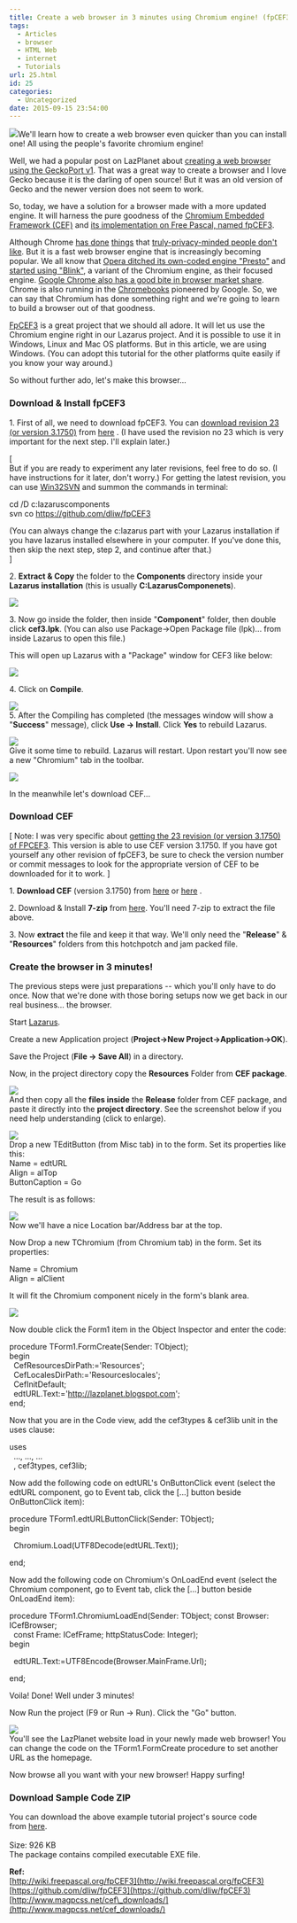 ```yaml
---
title: Create a web browser in 3 minutes using Chromium engine! (fpCEF3)
tags:
  - Articles
  - browser
  - HTML Web
  - internet
  - Tutorials
url: 25.html
id: 25
categories:
  - Uncategorized
date: 2015-09-15 23:54:00
---
```


![](http://2.bp.blogspot.com/-gl8Pmsbzh8Q/VfiqH3YFmjI/AAAAAAAACEk/HFKlTuavuPk/s1600/thumb-lazarus-chrome-webbrowser-1.jpg)We'll learn how to create a web browser even quicker than you can install one! All using the people's favorite chromium engine!  
  
Well, we had a popular post on LazPlanet about [creating a web browser using the GeckoPort v1](http://localhost/wp-lazplanet/2013/10/29/create-a-web-browser-in-lazarus-with-gecko-part-1/). That was a great way to create a browser and I love Gecko because it is the darling of open source! But it was an old version of Gecko and the newer version does not seem to work.  
  
So, today, we have a solution for a browser made with a more updated engine. It will harness the pure goodness of the [Chromium Embedded Framework (CEF)](https://bitbucket.org/chromiumembedded/cef) and [its implementation on Free Pascal, named fpCEF3](http://wiki.freepascal.org/fpCEF3).  
  
Although Chrome [has done](http://www.forbes.com/sites/anthonykosner/2012/08/02/googles-new-chrome-browser-can-take-over-your-webcam-should-you-be-scared/) [things](http://www.dailymail.co.uk/sciencetech/article-2544539/Is-Chrome-spying-YOU-Cyber-criminals-use-Google-browsers-voice-recognition-software-listen-conversations.html) that [truly-privacy-minded people don't like](https://www.privateinternetaccess.com/blog/2015/06/google-chrome-listening-in-to-your-room-shows-the-importance-of-privacy-defense-in-depth/). But it is a fast web browser engine that is increasingly becoming popular. We all know that [Opera ditched its own-coded engine "Presto"](http://readwrite.com/2013/02/13/browser-maker-opera-ditches-presto-in-favor-of-webkit#!) and [started using "Blink"](http://webscripts.softpedia.com/blog/Opera-Will-Use-Google-s-Blink-Not-WebKit-Like-It-Announced-Initially-342806.shtml), a variant of the Chromium engine, as their focused engine. [Google Chrome also has a good bite in browser market share](https://en.wikipedia.org/wiki/Usage_share_of_web_browsers#Summary_tables). Chrome is also running in the [Chromebooks](https://en.wikipedia.org/wiki/ChromeBook) pioneered by Google. So, we can say that Chromium has done something right and we're going to learn to build a browser out of that goodness.  
  
[FpCEF3](https://github.com/dliw/fpCEF3) is a great project that we should all adore. It will let us use the Chromium engine right in our Lazarus project. And it is possible to use it in Windows, Linux and Mac OS platforms. But in this article, we are using Windows. (You can adopt this tutorial for the other platforms quite easily if you know your way around.)  
  
So without further ado, let's make this browser...  
  
  

### Download & Install fpCEF3

1\. First of all, we need to download fpCEF3. You can [download revision 23 (or version 3.1750)](https://github.com/dliw/fpCEF3/releases) from [here](https://github.com/dliw/fpCEF3/archive/v3.1750.zip) . (I have used the revision no 23 which is very important for the next step. I'll explain later.)  
  
\[  
But if you are ready to experiment any later revisions, feel free to do so. (I have instructions for it later, don't worry.) For getting the latest revision, you can use [Win32SVN](http://sourceforge.net/projects/win32svn/) and summon the commands in terminal:  
  

cd /D c:lazaruscomponents  
svn co https://github.com/dliw/fpCEF3

  
(You can always change the c:lazarus part with your Lazarus installation if you have lazarus installed elsewhere in your computer. If you've done this, then skip the next step, step 2, and continue after that.)  
\]  
  
2\. **Extract & Copy** the folder to the **Components** directory inside your **Lazarus installation** (this is usually **C:LazarusComponenets**).  
  
![](http://2.bp.blogspot.com/-Be5trLBIzlg/VfFtE_x_CMI/AAAAAAAACCo/egFOGn3wU3Q/s1600/CEF-browser-in-Lazarus-1.gif)  
  
3\. Now go inside the folder, then inside "**Component**" folder, then double click **cef3.lpk**. (You can also use Package->Open Package file (lpk)... from inside Lazarus to open this file.)  
  
This will open up Lazarus with a "Package" window for CEF3 like below:  
  
![](http://2.bp.blogspot.com/-TGPase8Pylw/VfFuR_UT_aI/AAAAAAAACC0/HFKFuAZ18Jc/s1600/CEF-browser-in-Lazarus-2.gif)  
  
4\. Click on **Compile**.  
  
![](http://1.bp.blogspot.com/-TUxDJ5q3yuY/VfFw5MH-16I/AAAAAAAACC8/uYDRT-VqIvc/s1600/CEF-browser-in-Lazarus-3.gif)  
5\. After the Compiling has completed (the messages window will show a "**Success**" message), click **Use -> Install**. Click **Yes** to rebuild Lazarus.  
  
![](http://1.bp.blogspot.com/-lXhqbN5sGus/VfFxFf7IiTI/AAAAAAAACDE/2Z9T7UiXCHw/s1600/CEF-browser-in-Lazarus-4.gif)  
Give it some time to rebuild. Lazarus will restart. Upon restart you'll now see a new "Chromium" tab in the toolbar.  
  
![](http://2.bp.blogspot.com/-3rnfsle-eM8/VfFyyPeBceI/AAAAAAAACDQ/C-N-i7XiipA/s1600/CEF-browser-in-Lazarus-5.gif)  
  
In the meanwhile let's download CEF...  
  

### Download CEF

\[ Note: I was very specific about [getting the 23 revision (or version 3.1750) of FPCEF3](https://github.com/dliw/fpCEF3/releases). This version is able to use CEF version 3.1750. If you have got yourself any other revision of fpCEF3, be sure to check the version number or commit messages to look for the appropriate version of CEF to be downloaded for it to work. \]  
  
1\. **Download CEF** (version 3.1750) from [here](http://www.magpcss.net/cef_downloads/index.php?file=cef_binary_3.1750.1738_windows32.7z) or [here](https://cefbuilds.com/) .  
  
2\. Download & Install **7-zip** from [here](http://www.7-zip.org/). You'll need 7-zip to extract the file above.  
  
3\. Now **extract** the file and keep it that way. We'll only need the "**Release**" & "**Resources**" folders from this hotchpotch and jam packed file.  
  

### Create the browser in 3 minutes!

The previous steps were just preparations -- which you'll only have to do once. Now that we're done with those boring setups now we get back in our real business... the browser.  
  
Start [Lazarus](http://www.lazarus-ide.org/).  
  
Create a new Application project (**Project->New Project->Application->OK**).  
  
Save the Project (**File -> Save All**) in a directory.  
  
Now, in the project directory copy the **Resources** Folder from **CEF package**.  
  
![](http://4.bp.blogspot.com/-g8qp_8RiK8A/VfGQiGkirEI/AAAAAAAACDg/25qk09gycGc/s1600/CEF-browser-in-Lazarus-6.gif)  
And then copy all the **files inside** the **Release** folder from CEF package, and paste it directly into the **project directory**. See the screenshot below if you need help understanding (click to enlarge).  
  
![](http://2.bp.blogspot.com/-ZkrtG-mJwEo/VfGQsAFn-8I/AAAAAAAACDo/hdBOws5c7sM/s1600/CEF-browser-in-Lazarus-7.jpg)  
Drop a new TEditButton (from Misc tab) in to the form. Set its properties like this:  
Name = edtURL  
Align = alTop  
ButtonCaption = Go  
  
The result is as follows:  
  
![](http://1.bp.blogspot.com/-jiXgnHfsn14/VfGRhv4bDGI/AAAAAAAACDw/-trgrAtls30/s1600/CEF-browser-in-Lazarus-8.gif)  
Now we'll have a nice Location bar/Address bar at the top.  
  
Now Drop a new TChromium (from Chromium tab) in the form. Set its properties:  
  
Name = Chromium  
Align = alClient  
  
It will fit the Chromium component nicely in the form's blank area.  
  
![](http://1.bp.blogspot.com/-DF5G2fVYg-Q/VfGSHQrCM4I/AAAAAAAACD4/du1_MWfDnvo/s1600/CEF-browser-in-Lazarus-9.gif)  
  
Now double click the Form1 item in the Object Inspector and enter the code:  
  

procedure TForm1.FormCreate(Sender: TObject);  
begin  
  CefResourcesDirPath:='Resources';  
  CefLocalesDirPath:='Resourceslocales';  
  CefInitDefault;  
  edtURL.Text:='http://lazplanet.blogspot.com';  
end;

  
Now that you are in the Code view, add the cef3types & cef3lib unit in the uses clause:  
  

uses  
  ..., ..., ...  
  , cef3types, cef3lib;

  
Now add the following code on edtURL's OnButtonClick event (select the edtURL component, go to Event tab, click the \[...\] button beside OnButtonClick item):  
  

procedure TForm1.edtURLButtonClick(Sender: TObject);  
begin  
  
  Chromium.Load(UTF8Decode(edtURL.Text));  
  
end;

  
Now add the following code on Chromium's OnLoadEnd event (select the Chromium component, go to Event tab, click the \[...\] button beside OnLoadEnd item):  
  

procedure TForm1.ChromiumLoadEnd(Sender: TObject; const Browser: ICefBrowser;  
  const Frame: ICefFrame; httpStatusCode: Integer);  
begin  
  
  edtURL.Text:=UTF8Encode(Browser.MainFrame.Url);  
  
end;

  
Voila! Done! Well under 3 minutes!  
  
Now Run the project (F9 or Run -> Run). Click the "Go" button.  
  
![](http://3.bp.blogspot.com/-4cWSdD76xZY/VfGWL1pWRRI/AAAAAAAACEE/487L7TPkNFE/s1600/CEF-browser-in-Lazarus-10.gif)  
You'll see the LazPlanet website load in your newly made web browser! You can change the code on the TForm1.FormCreate procedure to set another URL as the homepage.  
  
Now browse all you want with your new browser! Happy surfing!  
  

### Download Sample Code ZIP

You can download the above example tutorial project's source code from [here](https://db.tt/MWPFjW2v).  
[](https://drive.google.com/uc?export=download&id=0B9WrDtlrEzlSUncyc3Q0MWUyU2c)  
Size: 926 KB  
The package contains compiled executable EXE file.  
  
**Ref:**  
[http://wiki.freepascal.org/fpCEF3](http://wiki.freepascal.org/fpCEF3)  
[https://github.com/dliw/fpCEF3](https://github.com/dliw/fpCEF3)  
[http://www.magpcss.net/cef\_downloads/](http://www.magpcss.net/cef_downloads/)